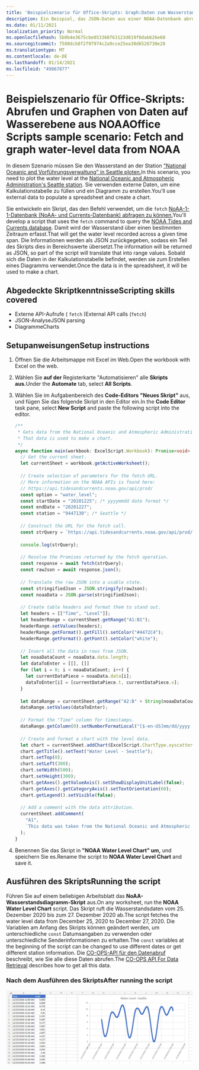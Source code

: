 ```yaml
---
title: 'Beispielszenario für Office-Skripts: Graph:Daten zum Wasserstand von NOAA'
description: Ein Beispiel, das JSON-Daten aus einer NOAA-Datenbank abruft und zum Erstellen eines Diagramms verwendet.
ms.date: 01/11/2021
localization_priority: Normal
ms.openlocfilehash: 5b0b4e3675cbe053368f63123d819f0dab626e60
ms.sourcegitcommit: 7580dcb8f2f97974c2a9cce25ea30d6526730e28
ms.translationtype: MT
ms.contentlocale: de-DE
ms.lasthandoff: 01/14/2021
ms.locfileid: "49867877"
---
```

# <a name="office-scripts-sample-scenario-fetch-and-graph-water-level-data-from-noaa"></a><span data-ttu-id="6a091-103">Beispielszenario für Office-Skripts: Abrufen und Graphen von Daten auf Wasserebene aus NOAA</span><span class="sxs-lookup"><span data-stu-id="6a091-103">Office Scripts sample scenario: Fetch and graph water-level data from NOAA</span></span>

<span data-ttu-id="6a091-104">In diesem Szenario müssen Sie den Wasserstand an der Station ["National Oceanic and Vorführungsverwaltung" in Seattle ploten.](https://tidesandcurrents.noaa.gov/stationhome.html?id=9447130)</span><span class="sxs-lookup"><span data-stu-id="6a091-104">In this scenario, you need to plot the water level at the [National Oceanic and Atmospheric Administration's Seattle station](https://tidesandcurrents.noaa.gov/stationhome.html?id=9447130).</span></span> <span data-ttu-id="6a091-105">Sie verwenden externe Daten, um eine Kalkulationstabelle zu füllen und ein Diagramm zu erstellen.</span><span class="sxs-lookup"><span data-stu-id="6a091-105">You'll use external data to populate a spreadsheet and create a chart.</span></span>

<span data-ttu-id="6a091-106">Sie entwickeln ein Skript, das den Befehl verwendet, um die `fetch` [NoAA-1-1-Datenbank (NoAA- und Currents-Datenbank) abfragen zu können.](https://tidesandcurrents.noaa.gov/)</span><span class="sxs-lookup"><span data-stu-id="6a091-106">You'll develop a script that uses the `fetch` command to query the [NOAA Tides and Currents database](https://tidesandcurrents.noaa.gov/).</span></span> <span data-ttu-id="6a091-107">Damit wird der Wasserstand über einen bestimmten Zeitraum erfasst.</span><span class="sxs-lookup"><span data-stu-id="6a091-107">That will get the water level recorded across a given time span.</span></span> <span data-ttu-id="6a091-108">Die Informationen werden als JSON zurückgegeben, sodass ein Teil des Skripts dies in Bereichswerte übersetzt.</span><span class="sxs-lookup"><span data-stu-id="6a091-108">The information will be returned as JSON, so part of the script will translate that into range values.</span></span> <span data-ttu-id="6a091-109">Sobald sich die Daten in der Kalkulationstabelle befindet, werden sie zum Erstellen eines Diagramms verwendet.</span><span class="sxs-lookup"><span data-stu-id="6a091-109">Once the data is in the spreadsheet, it will be used to make a chart.</span></span>

## <a name="scripting-skills-covered"></a><span data-ttu-id="6a091-110">Abgedeckte Skriptkenntnisse</span><span class="sxs-lookup"><span data-stu-id="6a091-110">Scripting skills covered</span></span>

- <span data-ttu-id="6a091-111">Externe API-Aufrufe ( `fetch` )</span><span class="sxs-lookup"><span data-stu-id="6a091-111">External API calls (`fetch`)</span></span>
- <span data-ttu-id="6a091-112">JSON-Analyse</span><span class="sxs-lookup"><span data-stu-id="6a091-112">JSON parsing</span></span>
- <span data-ttu-id="6a091-113">Diagramme</span><span class="sxs-lookup"><span data-stu-id="6a091-113">Charts</span></span>

## <a name="setup-instructions"></a><span data-ttu-id="6a091-114">Setupanweisungen</span><span class="sxs-lookup"><span data-stu-id="6a091-114">Setup instructions</span></span>

1. <span data-ttu-id="6a091-115">Öffnen Sie die Arbeitsmappe mit Excel im Web.</span><span class="sxs-lookup"><span data-stu-id="6a091-115">Open the workbook with Excel on the web.</span></span>

1. <span data-ttu-id="6a091-116">Wählen Sie **auf der** Registerkarte "Automatisieren" alle **Skripts aus.**</span><span class="sxs-lookup"><span data-stu-id="6a091-116">Under the **Automate** tab, select **All Scripts**.</span></span>

1. <span data-ttu-id="6a091-117">Wählen Sie im Aufgabenbereich des **Code-Editors** **"Neues Skript"** aus, und fügen Sie das folgende Skript in den Editor ein.</span><span class="sxs-lookup"><span data-stu-id="6a091-117">In the **Code Editor** task pane, select **New Script** and paste the following script into the editor.</span></span>

    ```typescript
    /**
     * Gets data from the National Oceanic and Atmospheric Administration's Tides and Currents database. 
     * That data is used to make a chart.
     */
    async function main(workbook: ExcelScript.Workbook): Promise<void> {
      // Get the current sheet.
      let currentSheet = workbook.getActiveWorksheet();
    
      // Create selection of parameters for the fetch URL.
      // More information on the NOAA APIs is found here: 
      // https://api.tidesandcurrents.noaa.gov/api/prod/
      const option = "water_level";
      const startDate = "20201225"; /* yyyymmdd date format */
      const endDate = "20201227";
      const station = "9447130"; /* Seattle */
    
      // Construct the URL for the fetch call.
      const strQuery = `https://api.tidesandcurrents.noaa.gov/api/prod/datagetter?product=${option}&begin_date=${startDate}&end_date=${endDate}&datum=MLLW&station=${station}&units=english&time_zone=gmt&application=NOS.COOPS.TAC.WL&format=json`;
    
      console.log(strQuery);
    
      // Resolve the Promises returned by the fetch operation.
      const response = await fetch(strQuery);
      const rawJson = await response.json();
    
      // Translate the raw JSON into a usable state.
      const stringifiedJson = JSON.stringify(rawJson);
      const noaaData = JSON.parse(stringifiedJson);
    
      // Create table headers and format them to stand out.
      let headers = [["Time", "Level"]];
      let headerRange = currentSheet.getRange("A1:B1");
      headerRange.setValues(headers);
      headerRange.getFormat().getFill().setColor("#4472C4");
      headerRange.getFormat().getFont().setColor("white");
    
      // Insert all the data in rows from JSON.
      let noaaDataCount = noaaData.data.length;
      let dataToEnter = [[], []]
      for (let i = 0; i < noaaDataCount; i++) {
        let currentDataPiece = noaaData.data[i];
        dataToEnter[i] = [currentDataPiece.t, currentDataPiece.v];
      }
    
      let dataRange = currentSheet.getRange("A2:B" + String(noaaDataCount + 1)); /* +1 to account for the title row */
      dataRange.setValues(dataToEnter);
      
      // Format the "Time" column for timestamps.
      dataRange.getColumn(0).setNumberFormatLocal("[$-en-US]mm/dd/yyyy hh:mm AM/PM;@");
    
      // Create and format a chart with the level data.
      let chart = currentSheet.addChart(ExcelScript.ChartType.xyscatterSmooth,dataRange);
      chart.getTitle().setText("Water Level - Seattle");
      chart.setTop(0);
      chart.setLeft(300);
      chart.setWidth(500);
      chart.setHeight(300);
      chart.getAxes().getValueAxis().setShowDisplayUnitLabel(false);
      chart.getAxes().getCategoryAxis().setTextOrientation(60);
      chart.getLegend().setVisible(false);

      // Add a comment with the data attribution.
      currentSheet.addComment(
        "A1", 
        `This data was taken from the National Oceanic and Atmospheric Administration's Tides and Currents database on ${new Date(Date.now())}.`
      );
    }
    ```

1. <span data-ttu-id="6a091-118">Benennen Sie das Skript in **"NOAA Water Level Chart" um,** und speichern Sie es.</span><span class="sxs-lookup"><span data-stu-id="6a091-118">Rename the script to **NOAA Water Level Chart** and save it.</span></span>

## <a name="running-the-script"></a><span data-ttu-id="6a091-119">Ausführen des Skripts</span><span class="sxs-lookup"><span data-stu-id="6a091-119">Running the script</span></span>

<span data-ttu-id="6a091-120">Führen Sie auf einem beliebigen Arbeitsblatt das **NoAA-Wasserstandsdiagramm-Skript** aus.</span><span class="sxs-lookup"><span data-stu-id="6a091-120">On any worksheet, run the **NOAA Water Level Chart** script.</span></span> <span data-ttu-id="6a091-121">Das Skript ruft die Wasserstandsdaten vom 25. Dezember 2020 bis zum 27. Dezember 2020 ab.</span><span class="sxs-lookup"><span data-stu-id="6a091-121">The script fetches the water level data from December 25, 2020 to December 27, 2020.</span></span> <span data-ttu-id="6a091-122">Die Variablen am Anfang des Skripts können geändert werden, um unterschiedliche `const` Datumsangaben zu verwenden oder unterschiedliche Senderinformationen zu erhalten.</span><span class="sxs-lookup"><span data-stu-id="6a091-122">The `const` variables at the beginning of the script can be changed to use different dates or get different station information.</span></span> <span data-ttu-id="6a091-123">Die [CO-OPS-API für den Datenabruf](https://api.tidesandcurrents.noaa.gov/api/prod/) beschreibt, wie Sie alle diese Daten abrufen.</span><span class="sxs-lookup"><span data-stu-id="6a091-123">The [CO-OPS API For Data Retrieval](https://api.tidesandcurrents.noaa.gov/api/prod/) describes how to get all this data.</span></span>

### <a name="after-running-the-script"></a><span data-ttu-id="6a091-124">Nach dem Ausführen des Skripts</span><span class="sxs-lookup"><span data-stu-id="6a091-124">After running the script</span></span>

![Das Arbeitsblatt nach dem Ausführen des Skripts zeigt einige Wasserstandsdaten und ein Diagramm an.](../../images/scenario-noaa-water-level-after.png)
